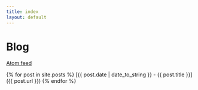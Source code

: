 ```yaml
---
title: index
layout: default
---
```


# Blog

[Atom feed](feed.xml)

{% for post in site.posts %}
  [{{ post.date | date_to_string }} - {{ post.title }}]({{ post.url }})
{% endfor %}
